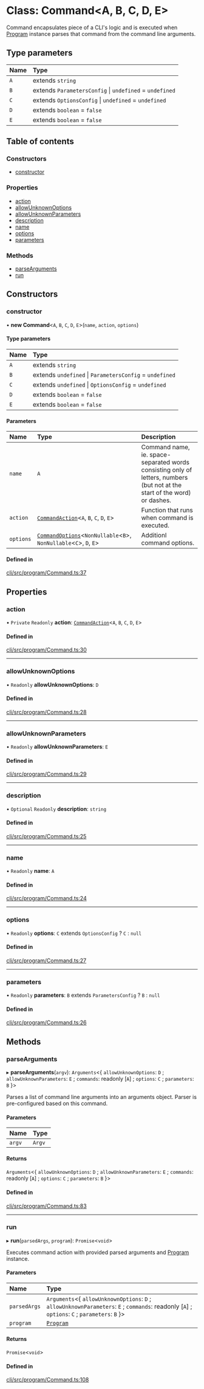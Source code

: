 # Class: Command<A, B, C, D, E\>

Command encapsulates piece of a CLI's logic and is executed when [Program](Program.md) instance
parses that command from the command line arguments.

## Type parameters

| Name | Type                                                    |
| :--- | :------------------------------------------------------ |
| `A`  | extends `string`                                        |
| `B`  | extends `ParametersConfig` \| `undefined` = `undefined` |
| `C`  | extends `OptionsConfig` \| `undefined` = `undefined`    |
| `D`  | extends `boolean` = `false`                             |
| `E`  | extends `boolean` = `false`                             |

## Table of contents

### Constructors

- [constructor](Command.md#constructor)

### Properties

- [action](Command.md#action)
- [allowUnknownOptions](Command.md#allowunknownoptions)
- [allowUnknownParameters](Command.md#allowunknownparameters)
- [description](Command.md#description)
- [name](Command.md#name)
- [options](Command.md#options)
- [parameters](Command.md#parameters)

### Methods

- [parseArguments](Command.md#parsearguments)
- [run](Command.md#run)

## Constructors

### constructor

• **new Command**<`A`, `B`, `C`, `D`, `E`\>(`name`, `action`, `options`)

#### Type parameters

| Name | Type                                                    |
| :--- | :------------------------------------------------------ |
| `A`  | extends `string`                                        |
| `B`  | extends `undefined` \| `ParametersConfig` = `undefined` |
| `C`  | extends `undefined` \| `OptionsConfig` = `undefined`    |
| `D`  | extends `boolean` = `false`                             |
| `E`  | extends `boolean` = `false`                             |

#### Parameters

| Name      | Type                                                                                                 | Description                                                                                                               |
| :-------- | :--------------------------------------------------------------------------------------------------- | :------------------------------------------------------------------------------------------------------------------------ |
| `name`    | `A`                                                                                                  | Command name, ie. space-separated words consisting only of letters, numbers (but not at the start of the word) or dashes. |
| `action`  | [`CommandAction`](../README.md#commandaction)<`A`, `B`, `C`, `D`, `E`\>                              | Function that runs when command is executed.                                                                              |
| `options` | [`CommandOptions`](../README.md#commandoptions)<`NonNullable`<`B`\>, `NonNullable`<`C`\>, `D`, `E`\> | Additionl command options.                                                                                                |

#### Defined in

[cli/src/program/Command.ts:37](https://github.com/jakubmazanec/js-tools/blob/dbb3d42/packages/cli/src/program/Command.ts#L37)

## Properties

### action

• `Private` `Readonly` **action**: [`CommandAction`](../README.md#commandaction)<`A`, `B`, `C`, `D`,
`E`\>

#### Defined in

[cli/src/program/Command.ts:30](https://github.com/jakubmazanec/js-tools/blob/dbb3d42/packages/cli/src/program/Command.ts#L30)

---

### allowUnknownOptions

• `Readonly` **allowUnknownOptions**: `D`

#### Defined in

[cli/src/program/Command.ts:28](https://github.com/jakubmazanec/js-tools/blob/dbb3d42/packages/cli/src/program/Command.ts#L28)

---

### allowUnknownParameters

• `Readonly` **allowUnknownParameters**: `E`

#### Defined in

[cli/src/program/Command.ts:29](https://github.com/jakubmazanec/js-tools/blob/dbb3d42/packages/cli/src/program/Command.ts#L29)

---

### description

• `Optional` `Readonly` **description**: `string`

#### Defined in

[cli/src/program/Command.ts:25](https://github.com/jakubmazanec/js-tools/blob/dbb3d42/packages/cli/src/program/Command.ts#L25)

---

### name

• `Readonly` **name**: `A`

#### Defined in

[cli/src/program/Command.ts:24](https://github.com/jakubmazanec/js-tools/blob/dbb3d42/packages/cli/src/program/Command.ts#L24)

---

### options

• `Readonly` **options**: `C` extends `OptionsConfig` ? `C` : `null`

#### Defined in

[cli/src/program/Command.ts:27](https://github.com/jakubmazanec/js-tools/blob/dbb3d42/packages/cli/src/program/Command.ts#L27)

---

### parameters

• `Readonly` **parameters**: `B` extends `ParametersConfig` ? `B` : `null`

#### Defined in

[cli/src/program/Command.ts:26](https://github.com/jakubmazanec/js-tools/blob/dbb3d42/packages/cli/src/program/Command.ts#L26)

## Methods

### parseArguments

▸ **parseArguments**(`argv`): `Arguments`<{ `allowUnknownOptions`: `D` ; `allowUnknownParameters`:
`E` ; `commands`: readonly [`A`] ; `options`: `C` ; `parameters`: `B` }\>

Parses a list of command line arguments into an arguments object. Parser is pre-configured based on
this command.

#### Parameters

| Name   | Type   |
| :----- | :----- |
| `argv` | `Argv` |

#### Returns

`Arguments`<{ `allowUnknownOptions`: `D` ; `allowUnknownParameters`: `E` ; `commands`: readonly
[`A`] ; `options`: `C` ; `parameters`: `B` }\>

#### Defined in

[cli/src/program/Command.ts:83](https://github.com/jakubmazanec/js-tools/blob/dbb3d42/packages/cli/src/program/Command.ts#L83)

---

### run

▸ **run**(`parsedArgs`, `program`): `Promise`<`void`\>

Executes command action with provided parsed arguments and [Program](Program.md) instance.

#### Parameters

| Name         | Type                                                                                                                                           |
| :----------- | :--------------------------------------------------------------------------------------------------------------------------------------------- |
| `parsedArgs` | `Arguments`<{ `allowUnknownOptions`: `D` ; `allowUnknownParameters`: `E` ; `commands`: readonly [`A`] ; `options`: `C` ; `parameters`: `B` }\> |
| `program`    | [`Program`](Program.md)                                                                                                                        |

#### Returns

`Promise`<`void`\>

#### Defined in

[cli/src/program/Command.ts:108](https://github.com/jakubmazanec/js-tools/blob/dbb3d42/packages/cli/src/program/Command.ts#L108)
